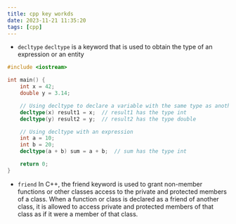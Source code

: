 ```yaml
---
title: cpp key workds
date: 2023-11-21 11:35:20
tags: [cpp]
---
```


- `decltype`
`decltype` is a keyword that is used to obtain the type of an expression or an entity
```cpp
#include <iostream>

int main() {
    int x = 42;
    double y = 3.14;

    // Using decltype to declare a variable with the same type as another variable
    decltype(x) result1 = x;  // result1 has the type int
    decltype(y) result2 = y;  // result2 has the type double

    // Using decltype with an expression
    int a = 10;
    int b = 20;
    decltype(a + b) sum = a + b;  // sum has the type int

    return 0;
}
```

- `friend`
In C++, the friend keyword is used to grant non-member functions or other classes access to the private and protected members of a class. When a function or class is declared as a friend of another class, it is allowed to access private and protected members of that class as if it were a member of that class.